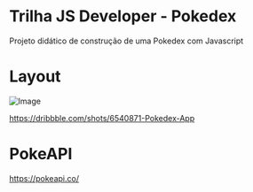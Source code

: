 # Trilha JS Developer - Pokedex

Projeto didático de construção de uma Pokedex com Javascript

# Layout
![Image](https://user-images.githubusercontent.com/2284408/197915630-d514391b-3b48-47ee-a52b-b10f9b0dc7df.png "pokedex")

https://dribbble.com/shots/6540871-Pokedex-App

# PokeAPI
https://pokeapi.co/




